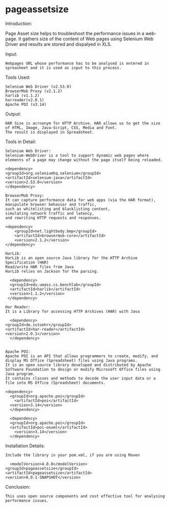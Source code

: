 # pageassetsize

Introduction:

  Page Asset size helps to troubleshoot the performance issues in a web-page.
	It gathers size of the content of Web pages using Selenium Web Driver and results are stored and dispalyed in XLS.

Input:

	Webpages URL whose performance has to be analysed is entered in spreasheet and it is used as input to this process.

Tools Used:

	Selenium Web Driver (v2.53.0)
	BrowserMob Proxy (v2.1.2)
	harlib (v1.1.2)
	harreader(v2.0.1)
	Apache POI (v3.14)

Output:

	HAR Size is acrnonym for HTTP Archive. HAR allows us to get the size of HTML, Image, Java-Script, CSS, Media and Font. 
	The result is displayed in Spreadsheet.

Tools in Detail:

	Selenium Web Driver:
	Selenium-WebDriver is a tool to support dynamic web pages where elements of a page may change without the page itself being reloaded.
	
  	<dependency>
    <groupId>org.seleniumhq.selenium</groupId>
    <artifactId>selenium-java</artifactId>
    <version>2.53.0</version>
    </dependency>

	BrowserMob Proxy:
	It can capture performance data for web apps (via the HAR format), 
	manipulate browser behavior and traffic, 
	such as whitelisting and blacklisting content, 
	simulating network traffic and latency, 
	and rewriting HTTP requests and responses.
	
  	<dependency>
		<groupId>net.lightbody.bmp</groupId>
		<artifactId>browsermob-core</artifactId>
		<version>2.1.2</version>
  	</dependency>

	HarLib:
	HarLib is an open source Java library for the HTTP Archive Specification (HAR)
	Read/write HAR files from Java
	HarLib relies on Jackson for the parsing. 
	
	  <dependency>
	  <groupId>edu.umass.cs.benchlab</groupId>
	  <artifactId>harlib</artifactId>
	  <version>1.1.2</version>
  	 </dependency> 

	Har Reader:
	It is a Library for accessing HTTP Archives (HAR) with Java
	
	  <dependency>
    <groupId>de.sstoehr</groupId>
    <artifactId>har-reader</artifactId>
    <version>2.0.1</version>
	  </dependency>


	Apache POI: 
	Apache POI is an API that allows programmers to create, modify, and display MS Office (Spreadsheet) files using Java programs. 
	It is an open source library developed and distributed by Apache Software Foundation to design or modify Microsoft Office files using Java program. 
	It contains classes and methods to decode the user input data or a file into MS Office (Spreadsheet) documents.
	
    <dependency>
	  <groupId>org.apache.poi</groupId>
		<artifactId>poi</artifactId>
	  <version>3.14</version>
	  </dependency>
	
	  <dependency>
	  <groupId>org.apache.poi</groupId>
	  <artifactId>poi-ooxml</artifactId>
 		<version>3.14</version>
	  </dependency>

Installation Details:

	Include the library in your pom.xml, if you are using Maven
	
	  <modelVersion>4.0.0</modelVersion>
    <groupId>pageassetsize</groupId>
    <artifactId>pageassetsize</artifactId>
    <version>0.0.1-SNAPSHOT</version>

Conclusion:

	This uses open source components and cost effective tool for analysing performance issues.
